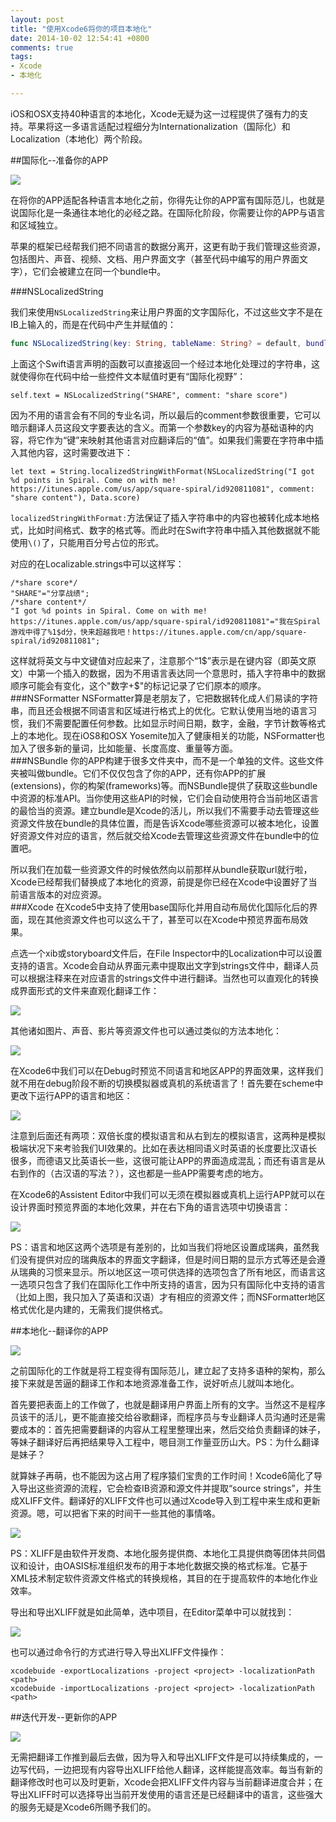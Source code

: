 ```yaml
---
layout: post
title: "使用Xcode6将你的项目本地化"
date: 2014-10-02 12:54:41 +0800
comments: true
tags: 
- Xcode
- 本地化

---
```

iOS和OSX支持40种语言的本地化，Xcode无疑为这一过程提供了强有力的支持。苹果将这一多语言适配过程细分为Internationalization（国际化）和Localization（本地化）两个阶段。  
<!--more-->
##国际化--准备你的APP

![](http://yulingtianxia.qiniudn.com/QQ20141002-9%402x.png?imageView2/2/w/800/q/75|watermark/2/text/eXVsaW5ndGlhbnhpYQ==/font/Y29taWMgc2FucyBtcw==/fontsize/500/fill/I0VGRUZFRg==/dissolve/100/gravity/SouthEast/dx/10/dy/10)  

在将你的APP适配各种语言本地化之前，你得先让你的APP富有国际范儿，也就是说国际化是一条通往本地化的必经之路。在国际化阶段，你需要让你的APP与语言和区域独立。  

苹果的框架已经帮我们把不同语言的数据分离开，这更有助于我们管理这些资源，包括图片、声音、视频、文档、用户界面文字（甚至代码中编写的用户界面文字），它们会被建立在同一个bundle中。  

###NSLocalizedString

我们来使用`NSLocalizedString`来让用户界面的文字国际化，不过这些文字不是在IB上输入的，而是在代码中产生并赋值的：  

```swift
func NSLocalizedString(key: String, tableName: String? = default, bundle: NSBundle = default, value: String = default, #comment: String) -> String
```
上面这个Swift语言声明的函数可以直接返回一个经过本地化处理过的字符串，这就使得你在代码中给一些控件文本赋值时更有“国际化视野”：  
```
self.text = NSLocalizedString("SHARE", comment: "share score")
```
因为不用的语言会有不同的专业名词，所以最后的comment参数很重要，它可以暗示翻译人员这段文字要表达的含义。而第一个参数key的内容为基础语种的内容，将它作为“键”来映射其他语言对应翻译后的“值”。如果我们需要在字符串中插入其他内容，这时需要改进下：  

```
let text = String.localizedStringWithFormat(NSLocalizedString("I got %d points in Spiral. Come on with me! https://itunes.apple.com/us/app/square-spiral/id920811081", comment: "share content"), Data.score)
```
`localizedStringWithFormat:`方法保证了插入字符串中的内容也被转化成本地格式，比如时间格式、数字的格式等。而此时在Swift字符串中插入其他数据就不能使用`\()`了，只能用百分号占位的形式。  

对应的在Localizable.strings中可以这样写：  

```
/*share score*/
"SHARE"="分享战绩";
/*share content*/
"I got %d points in Spiral. Come on with me! https://itunes.apple.com/us/app/square-spiral/id920811081"="我在Spiral游戏中得了%1$d分，快来超越我吧！https://itunes.apple.com/cn/app/square-spiral/id920811081";
```

这样就将英文与中文键值对应起来了，注意那个“1$”表示是在键内容（即英文原文）中第一个插入的数据，因为不用语言表达同一个意思时，插入字符串中的数据顺序可能会有变化，这个"数字+$"的标记记录了它们原本的顺序。  
###NSFormatter
NSFormatter算是老朋友了，它把数据转化成人们易读的字符串，而且还会根据不同语言和区域进行格式上的优化。它默认使用当地的语言习惯，我们不需要配置任何参数。比如显示时间日期，数字，金融，字节计数等格式上的本地化。现在iOS8和OSX Yosemite加入了健康相关的功能，NSFormatter也加入了很多新的量词，比如能量、长度高度、重量等方面。  
###NSBundle
你的APP构建于很多文件夹中，而不是一个单独的文件。这些文件夹被叫做bundle。它们不仅仅包含了你的APP，还有你APP的扩展(extensions)，你的构架(frameworks)等。而NSBundle提供了获取这些bundle中资源的标准API。当你使用这些API的时候，它们会自动使用符合当前地区语言的最恰当的资源。建立bundle是Xcode的活儿，所以我们不需要手动去管理这些资源文件放在bundle的具体位置，而是告诉Xcode哪些资源可以被本地化，设置好资源文件对应的语言，然后就交给Xcode去管理这些资源文件在bundle中的位置吧。  

所以我们在加载一些资源文件的时候依然向以前那样从bundle获取url就行啦，Xcode已经帮我们替换成了本地化的资源，前提是你已经在Xcode中设置好了当前语言版本的对应资源。  
###Xcode
在Xcode5中支持了使用base国际化并用自动布局优化国际化后的界面，现在其他资源文件也可以这么干了，甚至可以在Xcode中预览界面布局效果。  

点选一个xib或storyboard文件后，在File Inspector中的Localization中可以设置支持的语言。Xcode会自动从界面元素中提取出文字到strings文件中，翻译人员可以根据注释来在对应语言的strings文件中进行翻译。当然也可以直观化的转换成界面形式的文件来直观化翻译工作：  

![](http://yulingtianxia.qiniudn.com/QQ20141002-2%402x.png?imageView2/2/w/800/q/75|watermark/2/text/eXVsaW5ndGlhbnhpYQ==/font/Y29taWMgc2FucyBtcw==/fontsize/500/fill/I0VGRUZFRg==/dissolve/100/gravity/SouthEast/dx/10/dy/10)  

其他诸如图片、声音、影片等资源文件也可以通过类似的方法本地化：  

![](http://yulingtianxia.qiniudn.com/QQ20141002-3%402x.png?imageView2/2/w/800/q/75|watermark/2/text/eXVsaW5ndGlhbnhpYQ==/font/Y29taWMgc2FucyBtcw==/fontsize/500/fill/I0VGRUZFRg==/dissolve/100/gravity/SouthEast/dx/10/dy/10)  

在Xcode6中我们可以在Debug时预览不同语言和地区APP的界面效果，这样我们就不用在debug阶段不断的切换模拟器或真机的系统语言了！首先要在scheme中更改下运行APP的语言和地区：  

![](http://yulingtianxia.qiniudn.com/QQ20141002-4%402x.png?imageView2/2/w/800/q/75|watermark/2/text/eXVsaW5ndGlhbnhpYQ==/font/Y29taWMgc2FucyBtcw==/fontsize/500/fill/I0VGRUZFRg==/dissolve/100/gravity/SouthEast/dx/10/dy/10)  

注意到后面还有两项：双倍长度的模拟语言和从右到左的模拟语言，这两种是模拟极端状况下来考验我们UI效果的。比如在表达相同语义时英语的长度要比汉语长很多，而德语又比英语长一些，这很可能让APP的界面造成混乱；而还有语言是从右到作的（古汉语的写法？），这也都是一些APP需要考虑的地方。  

在Xcode6的Assistent Editor中我们可以无须在模拟器或真机上运行APP就可以在设计界面时预览界面的本地化效果，并在右下角的语言选项中切换语言：  

![](http://yulingtianxia.qiniudn.com/QQ20141002-5%402x.png?imageView2/2/w/800/q/75|watermark/2/text/eXVsaW5ndGlhbnhpYQ==/font/Y29taWMgc2FucyBtcw==/fontsize/500/fill/I0VGRUZFRg==/dissolve/100/gravity/SouthEast/dx/10/dy/10)  

PS：语言和地区这两个选项是有差别的，比如当我们将地区设置成瑞典，虽然我们没有提供对应的瑞典版本的界面文字翻译，但是时间日期的显示方式等还是会遵从瑞典的习惯来显示。所以地区这一项可供选择的选项包含了所有地区，而语言这一选项只包含了我们在国际化工作中所支持的语言，因为只有国际化中支持的语言（比如上图，我只加入了英语和汉语）才有相应的资源文件；而NSFormatter地区格式优化是内建的，无需我们提供格式。  

##本地化--翻译你的APP

![](http://yulingtianxia.qiniudn.com/QQ20141002-8%402x.png?imageView2/2/w/800/q/75|watermark/2/text/eXVsaW5ndGlhbnhpYQ==/font/Y29taWMgc2FucyBtcw==/fontsize/500/fill/I0VGRUZFRg==/dissolve/100/gravity/SouthEast/dx/10/dy/10)  

之前国际化的工作就是将工程变得有国际范儿，建立起了支持多语种的架构，那么接下来就是苦逼的翻译工作和本地资源准备工作，说好听点儿就叫本地化。  

首先要把表面上的工作做了，也就是翻译用户界面上所有的文字。当然这不是程序员该干的活儿，更不能直接交给谷歌翻译，而程序员与专业翻译人员沟通时还是需要成本的：首先把需要翻译的内容从工程里整理出来，然后交给负责翻译的妹子，等妹子翻译好后再把结果导入工程中，嗯目测工作量亚历山大。PS：为什么翻译是妹子？  

就算妹子再萌，也不能因为这占用了程序猿们宝贵的工作时间！Xcode6简化了导入导出这些资源的流程，它会检查IB资源和源文件并提取“source strings”，并生成XLIFF文件。翻译好的XLIFF文件也可以通过Xcode导入到工程中来生成和更新资源。嗯，可以把省下来的时间干一些其他的事情咯。  

![](http://yulingtianxia.qiniudn.com/QQ20141002-6%402x.png?imageView2/2/w/800/q/75|watermark/2/text/eXVsaW5ndGlhbnhpYQ==/font/Y29taWMgc2FucyBtcw==/fontsize/500/fill/I0VGRUZFRg==/dissolve/100/gravity/SouthEast/dx/10/dy/10)    

PS：XLIFF是由软件开发商、本地化服务提供商、本地化工具提供商等团体共同倡议和设计，由OASIS标准组织发布的用于本地化数据交换的格式标准。它基于XML技术制定软件资源文件格式的转换规格，其目的在于提高软件的本地化作业效率。  

导出和导出XLIFF就是如此简单，选中项目，在Editor菜单中可以就找到：  

![](http://yulingtianxia.qiniudn.com/QQ20141002-7%402x.png?imageView2/2/w/800/q/75|watermark/2/text/eXVsaW5ndGlhbnhpYQ==/font/Y29taWMgc2FucyBtcw==/fontsize/500/fill/I0VGRUZFRg==/dissolve/100/gravity/SouthEast/dx/10/dy/10)  

也可以通过命令行的方式进行导入导出XLIFF文件操作：  

```
xcodebuide -exportLocalizations -project <project> -localizationPath <path>
xcodebuide -importLocalizations -project <project> -localizationPath <path>
```

##迭代开发--更新你的APP

![](http://yulingtianxia.qiniudn.com/QQ20141002-10%402x.png?imageView2/2/w/800/q/75|watermark/2/text/eXVsaW5ndGlhbnhpYQ==/font/Y29taWMgc2FucyBtcw==/fontsize/500/fill/I0VGRUZFRg==/dissolve/100/gravity/SouthEast/dx/10/dy/10)  

无需把翻译工作推到最后去做，因为导入和导出XLIFF文件是可以持续集成的，一边写代码，一边把现有内容导出XLIFF给他人翻译，这样能提高效率。每当有新的翻译修改时也可以及时更新，Xcode会把XLIFF文件内容与当前翻译进度合并；在导出XLIFF时可以选择导出当前开发使用的语言还是已经翻译中的语言，这些强大的服务无疑是Xcode6所赐予我们的。  

